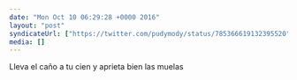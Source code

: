 ```yaml
---
date: "Mon Oct 10 06:29:28 +0000 2016"
layout: "post"
syndicateUrl: ["https://twitter.com/pudymody/status/785366619132395520"]
media: []
---
```

Lleva el caño a tu cien y aprieta bien las muelas